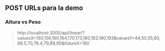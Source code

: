 
## POST URLs para la demo

### Altura vs Peso

> http://localhost:3000/api/linear/?valuesX=150,156,160,164,170,173,180,183,190,193&valuesY=44,50,55,60,66.5,70,76.4,79,88,90&futureX=180